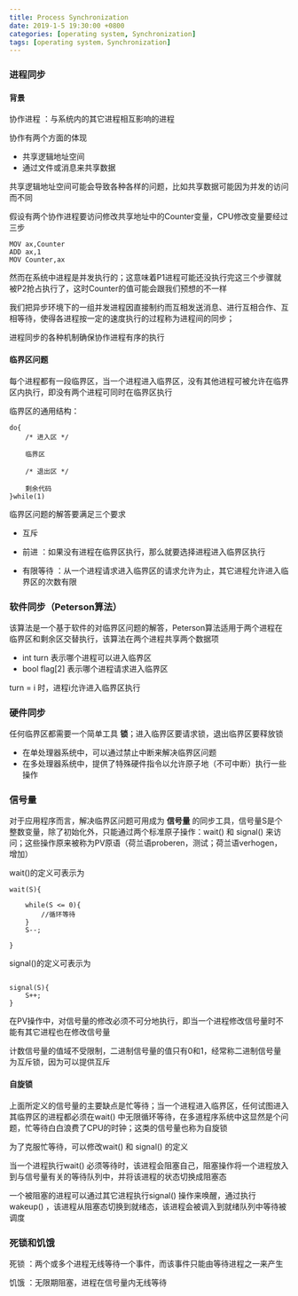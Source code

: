 ```yaml
---
title: Process Synchronization
date: 2019-1-5 19:30:00 +0800
categories: [operating system, Synchronization]
tags: [operating system，Synchronization]
---
```


### 进程同步

#### 背景

协作进程 ：与系统内的其它进程相互影响的进程

协作有两个方面的体现
* 共享逻辑地址空间
* 通过文件或消息来共享数据

共享逻辑地址空间可能会导致各种各样的问题，比如共享数据可能因为并发的访问而不同

假设有两个协作进程要访问修改共享地址中的Counter变量，CPU修改变量要经过三步

```
MOV ax,Counter
ADD ax,1
MOV Counter,ax
```
然而在系统中进程是并发执行的；这意味着P1进程可能还没执行完这三个步骤就被P2抢占执行了，这时Counter的值可能会跟我们预想的不一样

我们把异步环境下的一组并发进程因直接制约而互相发送消息、进行互相合作、互相等待，使得各进程按一定的速度执行的过程称为进程间的同步；

进程同步的各种机制确保协作进程有序的执行

#### 临界区问题

每个进程都有一段临界区，当一个进程进入临界区，没有其他进程可被允许在临界区内执行，即没有两个进程可同时在临界区执行

临界区的通用结构：
```
do{
    /* 进入区 */

    临界区

    /* 退出区 */

    剩余代码
}while(1)
```
临界区问题的解答要满足三个要求
* 互斥
* 前进 ：如果没有进程在临界区执行，那么就要选择进程进入临界区执行

* 有限等待 ：从一个进程请求进入临界区的请求允许为止，其它进程允许进入临界区的次数有限

### 软件同步（Peterson算法）

该算法是一个基于软件的对临界区问题的解答，Peterson算法适用于两个进程在临界区和剩余区交替执行，该算法在两个进程共享两个数据项
* int turn 表示哪个进程可以进入临界区
* bool flag[2] 表示哪个进程请求进入临界区

turn = i 时，进程i允许进入临界区执行

### 硬件同步

任何临界区都需要一个简单工具 **锁**；进入临界区要请求锁，退出临界区要释放锁

* 在单处理器系统中，可以通过禁止中断来解决临界区问题
* 在多处理器系统中，提供了特殊硬件指令以允许原子地（不可中断）执行一些操作

### 信号量

对于应用程序而言，解决临界区问题可用成为 **信号量** 的同步工具，信号量S是个整数变量，除了初始化外，只能通过两个标准原子操作：wait() 和 signal() 来访问；这些操作原来被称为PV原语（荷兰语proberen，测试；荷兰语verhogen，增加）

wait()的定义可表示为
```
wait(S){

    while(S <= 0){
        //循环等待
    }
    S--;

}
```
signal()的定义可表示为
```

signal(S){
    S++;
}
```

在PV操作中，对信号量的修改必须不可分地执行，即当一个进程修改信号量时不能有其它进程也在修改信号量

计数信号量的值域不受限制，二进制信号量的值只有0和1，经常称二进制信号量为互斥锁，因为可以提供互斥

#### 自旋锁

上面所定义的信号量的主要缺点是忙等待；当一个进程进入临界区，任何试图进入其临界区的进程都必须在wait() 中无限循环等待，在多道程序系统中这显然是个问题，忙等待白白浪费了CPU的时钟；这类的信号量也称为自旋锁

为了克服忙等待，可以修改wait() 和 signal() 的定义

当一个进程执行wait() 必须等待时，该进程会阻塞自己，阻塞操作将一个进程放入到与信号量有关的等待队列中，并将该进程的状态切换成阻塞态

一个被阻塞的进程可以通过其它进程执行signal() 操作来唤醒，通过执行wakeup() ，该进程从阻塞态切换到就绪态，该进程会被调入到就绪队列中等待被调度

### 死锁和饥饿

死锁 ：两个或多个进程无线等待一个事件，而该事件只能由等待进程之一来产生

饥饿 ：无限期阻塞，进程在信号量内无线等待
